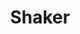 ---
title: Shaker
description: >-
  This is a desc
slug: en/shaker
identifiant: shaker
image: 
resume:
  btitre: 
  note: 
  titre: 
i18nlanguage: en
ordre: 1
draft: false
---